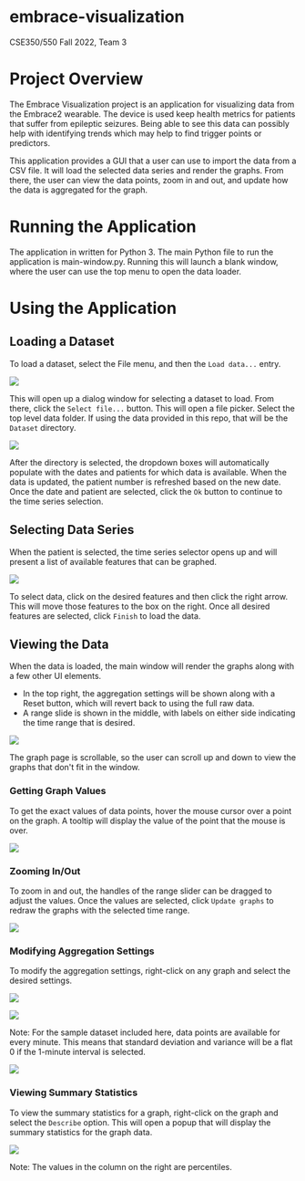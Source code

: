 # embrace-visualization
CSE350/550 Fall 2022, Team 3

# Project Overview
The Embrace Visualization project is an application for visualizing data from the Embrace2 wearable. The device is used 
keep health metrics for patients that suffer from epileptic seizures. Being able to see this data can possibly help with
identifying trends which may help to find trigger points or predictors.

This application provides a GUI that a user can use to import the data from a CSV file. It will load the selected data
series and render the graphs. From there, the user can view the data points, zoom in and out, and update how the data is
aggregated for the graph.

# Running the Application
The application in written for Python 3. The main Python file to run the application is main-window.py. Running this 
will launch a blank window, where the user can use the top menu to open the data loader.

# Using the Application
## Loading a Dataset
To load a dataset, select the File menu, and then the `Load data...` entry.

![](images/usermanual/load_data_menu.png)

This will open up a dialog window for selecting a dataset to load.
From there, click the `Select file...` button. This will open a file picker. Select the top level data folder. If using 
the data provided in this repo, that will be the `Dataset` directory.

![](images/usermanual/select_file_filled.png)

After the directory is selected, the dropdown boxes will automatically populate with the dates and patients for which 
data is available. When the data is updated, the patient number is refreshed based on the new date. Once the date and 
patient are selected, click the `Ok` button to continue to the time series selection.

## Selecting Data Series
When the patient is selected, the time series selector opens up and will present a list of available features that can 
be graphed.

![](/images/usermanual/series_selector.png)

To select data, click on the desired features and then click the right arrow. This will move those features to the box
on the right. Once all desired features are selected, click `Finish` to load the data.

## Viewing the Data
When the data is loaded, the main window will render the graphs along with a few other UI elements.
* In the top right, the aggregation settings will be shown along with a Reset button, which will revert back to using
the full raw data.
* A range slide is shown in the middle, with labels on either side indicating the time range that is desired.

![](images/usermanual/graphs_loaded.JPG)

The graph page is scrollable, so the user can scroll up and down to view the graphs that don't fit in the window.

### Getting Graph Values
To get the exact values of data points, hover the mouse cursor over a point on the graph. A tooltip will display the
value of the point that the mouse is over.

![](images/usermanual/data_hover.png)

### Zooming In/Out
To zoom in and out, the handles of the range slider can be dragged to adjust the values. Once the values are selected, 
click `Update graphs` to redraw the graphs with the selected time range.

![](images/usermanual/graph_zoom.png)

### Modifying Aggregation Settings
To modify the aggregation settings, right-click on any graph and select the desired settings.

![](images/usermanual/aggregate_interval.png)

![](images/usermanual/aggregate_metric.png)

Note: For the sample dataset included here, data points are available for every minute. This means that standard 
deviation and variance will be a flat 0 if the 1-minute interval is selected.

![](images/usermanual/data_aggregated.png)

### Viewing Summary Statistics
To view the summary statistics for a graph, right-click on the graph and select the `Describe` option. This will open a 
popup that will display the summary statistics for the graph data.

![](images/usermanual/describe_data.png)

Note: The values in the column on the right are percentiles.
